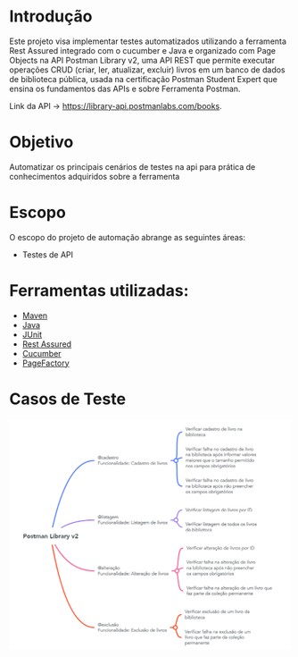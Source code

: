 # Introdução

Este projeto visa implementar testes automatizados utilizando a ferramenta Rest Assured integrado com o cucumber e Java 
e organizado com Page Objects na API Postman Library v2, uma API REST que permite executar operações CRUD (criar, ler, atualizar, excluir) livros em um banco de dados de biblioteca pública,
usada na certificação Postman Student Expert que ensina os fundamentos das APIs e sobre Ferramenta Postman.

Link da API -> https://library-api.postmanlabs.com/books.

# Objetivo

Automatizar os principais cenários de testes na api para prática de conhecimentos adquiridos sobre a ferramenta

# Escopo

O escopo do projeto de automação abrange as seguintes áreas:

- Testes de API

# Ferramentas utilizadas:
- [Maven](https://maven.apache.org/ "Maven")
- [Java](https://www.java.com/pt_BR/ "Java")
- [JUnit](https://junit.org/junit4/ "JUnit")
- [Rest Assured](https://rest-assured.io/ "Rest Assured")
- [Cucumber](https://cucumber.io/ "Cucumber")
- [PageFactory](https://github.com/SeleniumHQ/selenium/wiki/PageFactory "PageFactory")

# Casos de Teste

<p align="center">
  <img src="https://github.com/tatarv/postman-library-api-rest-assured/blob/main/Casos%20de%20Teste%20-%20MindMap.png">
  
</p>
